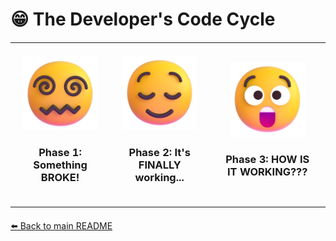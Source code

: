 # 😁 The Developer's Code Cycle


<table style="border: none; border-collapse: collapse; margin: 20px auto; width: 100%; max-width: 800px;">
  <tr style="border: none;">
    <td align="center" style="border: none; padding: 20px;">
      <img src="https://raw.githubusercontent.com/s009900/s009900/main/good-spiral-eyes.png" width="120" alt="Broken system!"/>
      <h3>Phase 1: Something BROKE!</h3>
    </td>
    <td align="center" style="border: none; padding: 20px;">
      <img src="https://raw.githubusercontent.com/s009900/s009900/main/good-relieved.png" width="120" alt="It's working!"/>
      <h3>Phase 2: It's FINALLY working...</h3>
    </td>
    <td align="center" style="border: none; padding: 20px;">
      <img src="https://raw.githubusercontent.com/s009900/s009900/main/good-astonished.png" width="120" alt="It's working but I don't know how!"/>
      <h3>Phase 3: HOW IS IT WORKING???</h3>
    </td>
  </tr>
</table>

[⬅️ Back to main README](README.md)


